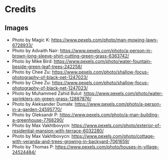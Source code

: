 # Credits

## Images

- Photo by Magic K: https://www.pexels.com/photo/man-mowing-lawn-6728933/
- Photo by Advaith Nair: https://www.pexels.com/photo/a-person-in-brown-long-sleeve-shirt-cutting-green-grass-6363742/
- Photo by Mike Bird: https://www.pexels.com/photo/water-fountain-beside-green-leaf-trees-242258/
- Photo by Chee Zu: https://www.pexels.com/photo/shallow-focus-photography-of-black-net-1247023/
- Photo by Chee Zu: https://www.pexels.com/photo/shallow-focus-photography-of-black-net-1247023/
- Photo by Muhammed Zahid Bulut: https://www.pexels.com/photo/water-sprinklers-on-green-grass-12887876/
- Photo by Aleksander Dumała: https://www.pexels.com/photo/a-person-in-a-garden-24595770/
- Photo by Oleksandr P: https://www.pexels.com/photo/a-man-building-a-greenhouse-7768290/
- Photo by Max Vakhtbovycn: https://www.pexels.com/photo/exterior-of-residential-mansion-with-terrace-6032280/
- Photo by Max Vakhtbovycn: https://www.pexels.com/photo/cottage-with-veranda-and-trees-growing-in-backyard-7061659/
- Photo by Thomas P: https://www.pexels.com/photo/houses-in-village-24524484/